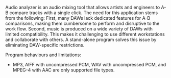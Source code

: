 Audio analyzer is an audio mixing tool that allows artists and engineers to A-B compare tracks with a single click.
The need for this application stems from the following: 
First, many DAWs lack dedicated features for A-B comparisons, making them cumbersome to perform and disruptive to the work flow. 
Second, music is produced on a wide variety of DAWs with limited compatibility. This makes it challenging to use different workstations and collaborate with others. A stand-alone program solves this issue by eliminating DAW-specific restrictions.

Program behaviours and limitations: 
  - MP3, AIFF with uncompressed PCM, WAV with uncompressed PCM, and MPEG-4 with AAC are only supported file types.
